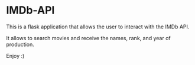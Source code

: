 # IMDb-API

This is a flask application that allows the user to interact with the IMDb API.

It allows to search movies and receive the names, rank, and year of production.

Enjoy :)

